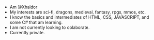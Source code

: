 - Am @Xhaldor
- My interests are sci-fi, dragons, medieval, fantasy, rpgs, mmos, etc.
- I know the basics and intermediates of HTML, CSS, JAVASCRIPT, and some C# that am learning.
- I am not currently looking to colaborate.
- Currently private.

<!---
Xhaldor/Xhaldor is a ✨ special ✨ repository because its `README.md` (this file) appears on your GitHub profile.
You can click the Preview link to take a look at your changes.
--->
